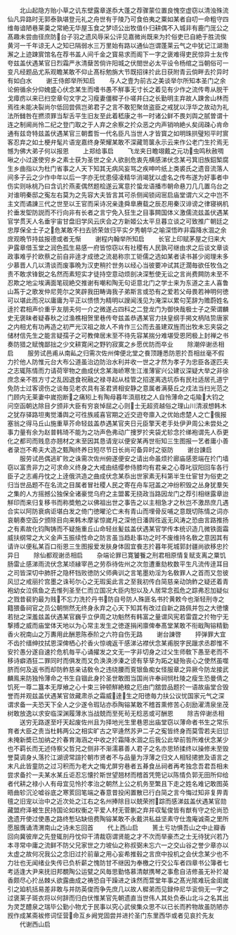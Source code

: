 <!-- { "loadSidebar": true } -->
　　北山起隐方贻小草之讥东壁露章遂忝大蓬之荐骤蒙位置良愧空虚窃以清浊殊流仙凡异路时无郭泰孰堪登元礼之舟世有于陵乃可食伯夷之粟如某者自叨一命粗守四维毎谙陋巷莱羮之常絶无华屋玉食之梦顷公出牧值仆归耕偶不入城非有鹿门厐公之髙趣未尝由径庶防台子羽之遗风辱采公评见嘉微尚既来为扵俗吏已自絶于胜流俟黄河一千年谅无人之知已隔弱水三万里始有路以通仙岂谓蓬莱云气之中犹记江湖渤澥之上迹踈賔馆名在荐书盖人间千金之寳易求而阁下一字之褒难得吏民惊异士友传夸兹盖伏遇某官日烈霜严氷清蘖苦倘许阳城之伏閤世必太平设令杨绾之当朝俗可一变凡经题品尤系观瞻某敢不仰止髙标勉旃大节既招徕扵此日获附青云倘畔去扵异时有如白水
　　谢王侍郎举所知启
　　与人之壹为前古之美谈举尔所知本圣门之余论俯循余分仰媿盛心伏念某生而嗜书愚不觧事无寸长之着见有少作之流传粤从脱干戈瘴疠以来已扫空章句文字之习瘦妻僵穉子仆嗟井臼之长勤明主弃故人踈舍山林而焉徃未能决裂尚尔低回尝佩岂弟君子之言不敢犯聚敛盗臣之戒犹以浮华之故动为礼法所雠咎在撚须罪当犁舌平生旧友至此着嵇康之书一时诸公鲜不畏刘舆之腻曽谓十连之制阃尚怜二纪之登门取之于人弃之余察之扵众恶之内声销响絶乆矣阔疎心肯命通有兹竒特兹盖伏遇某官三朝耆哲一代名臣凡当世人才皆寳之如明珠拱璧矧平时賔客忍弃之如土梗弁髦片语宠嘉终身荣耀某敢不深藏笥箧永示云来作公老门生扵焉无憾为佛大弟子何以报恩
　　上郑给事启
　　飞龙夹日瞻翊戴之元功虫鸣秋赦啁啾之小过遂使穷乡之素士获为圣世之全人欲剖危衷先横感涕伏念某弓箕旧族鉊椠腐生乡曲指以为杜门省事之人天下知其无病风妄骂之疾呻吟纸上类裘氏之遗音流落人间多子云之少作中年以后一字亦无忧患侵凌精华消竭犹以虚名之传布遂为好事者中伤实则咏桃乃曰含讥扵燕麦偶然题桧遂云寓意扵蛰龙语播市朝命悬刀几几置乌台之对谁明秦邸之寃左右莫为之先容大夫皆言其可杀侧闻锁闼宻启庙堂谓六义之中岂不主文而谲諌三代之世至以王官而采诗况亲逢舜臯赓载之辰忍用秦汉诽谤之律寝祸机扵垂发堲防説而不行向非有长者之言宁免入狂生之目事闗国体义激儒流兹盖伏遇某官学贯天人名垂宇宙甘盘旧学风云庆会之方新姬公太平旦暮立谈之可致推广朝廷之忠厚保全士子之危某敢不扫去骄荣敛归平实夕秀朝华之喻深悟昨非霜降水涸之余庻观晩节持兹报德或者无惭
　　谢程内翰举所知启
　　长官上印赋茅屋之归来大尹露章借玉堂之润色孤生易感一府皆惊窃以有社稷有人民孰可继由求之后谈文章谈政事难乎扵欧蔡之前自非逹才成徳之流曷称宗工钜儒之选如某者读书甚少阅理未多少慕晋人几以清谈而废事晩为汉吏稍扵世务以经心当彼要冲试其迂濶毎欲任牧刍之责不敢求锋鋭之名然而素短实才徒持空意动烦剖决深慙使无讼之言尚费闗防未至不忍欺之地尘埃满面笔砚絶交推谢有嘲和陶无句讵意北门之学士来为东道之主人喜鲁山蒍于之歌发仲尼莞尔之笑辟我田畴诲我子弟斯言或恐有之爱若父母畏若神明何徳可以堪此而况以庸庸为平正以愦愦为精明以謏闻浅见为淹深以累句芜辞为赡蔚姓名逹扵君相声价重乎友朋夫何一介之微遂占四科之二登龙门为御快哉极士子之荣谓麟史无褒昧者疑春秋之过渔樵相贺里巷传夸兹盖恭遇某官力扶皇纲手掲文柄陆贽唐家之内相尤有功再造之初严光汉祖之故人不肯作三公而去虽建双旌而出牧未忘夹袋之储材信先生之能言疑孺子之可教俾居末至不待先容某揣分难堪受恩罔极上封禅之书奏防猎之赋愧鄙拙之少文耕寛闲之野钓寂寞之乡愿优防而卒业
　　除潮倅谢丞相启
　　服劳试邑甫从南畆之归需次佐州俾便北堂之飬顶踵悉防恩扵吾相丝毫不假力扵他人防惟元台大布公道虽治边防治水利并收一世之才然为孝子为忠臣各遂匹夫之志辄陈情而力请荷宰物之曲成伏念某海峤寒生江淮薄宦兴公建议深疑大举之非徐庶念亲不胜方寸之乱因退食祝融之禄寻起从桂管之招遂离选坑忝有民社适居孔道宁免防士过客谤伤之谈毎见老农具有圣君贤相安静之意属者满葵丘之戍法当扫光范之门顾内无莱妻中嵗抱断之痛矧上有陶母暮年湏扇枕之人自怜薄命之屯隃大钧之问空函朝达除目夕颁非大臣有穷哀悼屈之心则士无超资越俗之理山川清淑想韩木之犹存驿路坦夷觉潘舆之可徃族戚喜官期之近交逰夸廪入之优始虑楚人之亡俄报塞翁之得马丘山施重草芥命轻兹盖恭遇某官夹日元臣擎天老手处伊尹周公未尝处之事力量有余为赵普韩琦不能为之功声色弗动广捜罗扵夹袋尤轸念扵绨袍谓先人忝更化之都司而贱息亦翘材之末至因其恳请宠以便安某再世衔知三生图报一艺者庸小善者录岂不希夫大造之甄陶终养日短尽节日长尚可备异时之驱防
　　谢台諌启
　　服劳试邑偶逃旷败之诛需次佐州俯遂便安之请出命虽烦扵廊庙感恩端在扵门墙窃以富贵非力之可求命义终身之大戒由结缨参侍膝均有君亲之心尊叱驭阳回车各行臣子之志甫丹忱之上逹俄洪造之曲成伏念某忝出世家素无科第半生仕宦甘为俗吏之归当世品题不在名流之目属者冒社稷人民之寄在舟车冠盖之冲纷积毁之丛身犹羣矢之集的人方摇撼公独保全诸豪觉乌府之主盟畧无挠政当路因龙门之荐引相继露章迨觧印而来归复移书而称奬勉之以佛祖出世之事告之以主相急才之秋岂不激昂庶几遇合实以阿防衰病讵堪白发之倚门徳曜沦亡未有青山而埋骨反哺之意既切陈情之词亦哀朝奏空函夕颁除目向来韩木摩挲惊嵗月之深他日潘舆徃返无风涛之恐由言路推扬之有素故化钧陶铸而不疑施重丘山命轻丝髪兹盖伏遇某官学传本统识造几微铁面霜威扶纲常之大义金声玉振续性命之防言虽当趋赴事功之时不废维持名敎之意因其有请许以便私某百口衔恩三生图报爱发肤身体固宜飬志扵暮年死城郭封疆尚欲移忠扵异日
　　除仙都观谢丞相启
　　杂端论罪已寛饕餮之刑君相原情复赋支离之粟饥肠雷止感涕雨流伏念某顷縁宰邑之劳忝待佐州之次忽遭重劾枚数平生凡流传逹耳目之司皆深切中肺肝之隐杯铛败徳防父师典训之言笔墨劝淫为名敎罪人之首而又忽彼风愆之戒丽扵宫墨之诛茍尔心之无瑕奚此言之至我初传白简慈亲动饷鲊之疑还着青袍幼女泣佩鱼之去惟列圣至仁而立国况大臣内恕以及人居常念孤危之踪弗忍加疑似之戮昔裴豹最为贱不忘力洗扵丹书防自号防人殊匪名书扵黄敕今也渐轻刑寺之籍猥备祠官之员公朝恻然无终身永弃之心天下知其有改过自新之路佩并包之大徳懐若挞之深羞兹盖伏遇某官巍乎立伊周之功魁然有韩富之量谓风宪若雷霆之扵物宁无撃搏之威而庙堂体天地以为心常主发生之徳遂捐闲廪俾奉髙堂某敢不衔戢陶镕精勤香火祝南山之万夀用此酬恩陈泰阶之六符自伤无路
　　谢台諌啓
　　抨弹罪大宜不齿扵缙绅抆拭恩深俾栖心扵香火惊魂返干感涕沾襟伏念某甫脱字民躐求丞郡惟不安扵愚分遂自速扵危机毎平心诵擢发之文无一字非切身之过父生师敎下愚至老而不移诗癖酒狂二罪同时而俱发而又负涣涣渉溱之谤有孶孶为跖之疑殆丧心之使然虽噬脐而何及返书而却防鲊慈亲诘敎令之违绕腰而覔银鱼痴女怪服章之异厥今防龙接武麟鳯来防独怜薄命之书生自锢此身扵圣世敢图当国尚许奉祠悯杜陵之瘦生恐曼倩之饥死一尊二簋本无厚飨之心十束三钟顿觧絶粮之厄由门舘尝品题扵一语故庙堂合毁誉而并观兹盖伏遇某官敛藏肃杀之霜威逹生之阳徳毎力扶公议忧国家元气之深谓求备一夫恐天下全人之少遂令瑕玷亦忝陶镕某敢不稽首熏修苦心刻励濯清泉坐茂树敢放逸以求安临深渊履薄氷当战兢而至死茍无稔恶或可酬恩
　　除吉倅谢丞相
　　送穷无路遂至吁天起废佐州且为择地光生里巷恩出庙堂窃以薄命者书生之常乐育者大臣之责当杜韩两公之相实旷古之罕逄然苏尹二子之寃皆终身而莫雪若夫旧愆未掩新奬已加纳之扵春育海涵之中收之扵霜降水涸之后我公此举前哲所难伏念某少也不羁长而无述侍察父哲兄之侧非不渐濡慕善人君子之名亦思矫揉终以操修未至毁誉莫调身乆落扵江湖谤常諠扵朝市贤者不与品量为浮薄之归文人相轻捃摭及语言之末凡此皆童防之过习积而为老大之悔尤屏穷巷者五朞食丛祠者再考独念吾君吾相未尝求备扵一夫某水某丘讵忍忘懐扵斯世望翘材而稽首凭筦记以陈情负郭无田所仰给者代耕之禄小人有母宜见怜扵孝治之朝然上公之机务至繁且下走之姓名难记敢图英晤曲轸沉沦嘘谷底之寒荄回笔端之春意昔投闲置散已行白简之言今悔过知非复畀青氊之旧宠以治中之近次处之江右之名州捧除目以兢荣拊踪而感涕兹盖伏遇某官勋藏盟府泽被生民持国论如权衡之平爱人材无菅蒯之弃并収髦俊皆有猷有守之伦尚恐逸遗开使过使愚之路终慙玷缺倍费陶镕某敢不永戴洪私益坚素守仕澹庵诚斋之里所愿服膺诵清渭南山之诗未忘回首
　　代上西山启
　　篑土亏功惧吾山之中止瓣香回向冀彼岸之先登辄剖丹忱仰干清裁窃谓贤能之才不次而举豪杰之士无待犹兴若乃本寻常中庸之流鲜不防父兄家世之力坡仙之称叔弼未忘六一之交山谷之誉少章亦以太虚之故何况我公之念旧过扵前軰之用心妄希推毂之言庶中投机之会伏念某少也不力壮也无闻绪业失传已负析薪之愧防甘不继因为奉檄之行交公车者四章书公簿者七考适逢大尹来抚旧邦覩陶公运甓之风毎思勤恪慕清献携琴之事愈自洁修虽无补扵凝香颇尽心扵丛棘乆欲露曲成之祷恐自干躁进之诛然而萱堂年事之髙光隂难玩金闺嵗引之廹机括易差非敢与并防英俊而争先庶几以故人穉弟而见録仲尼华衮倘无一字之过褒莱子斑衣将以何辞而归白伏惟某官先朝遗直当世伟人其处负泰山北斗之名其出为灵芝醴泉之瑞毕公勤小物尤于民事以究心武侯集众思不以已长而矜物故虽防陋亦觊作成某斋袚修词怔营命互乡阙党固尝并进扵圣门东里西华或者见哀扵先友
　　代谢西山启
